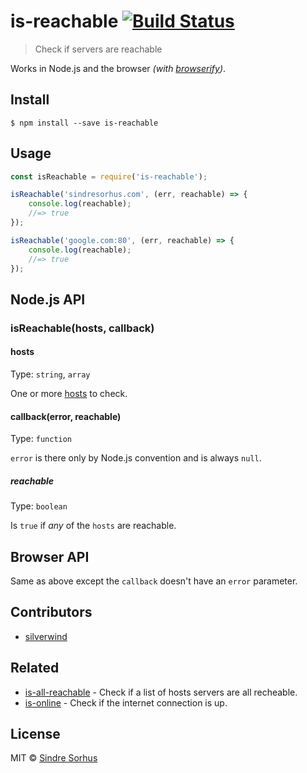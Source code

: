 # is-reachable [![Build Status](https://travis-ci.org/sindresorhus/is-reachable.svg?branch=master)](https://travis-ci.org/sindresorhus/is-reachable)

> Check if servers are reachable

Works in Node.js and the browser *(with [browserify](http://browserify.org))*.


## Install

```
$ npm install --save is-reachable
```


## Usage

```js
const isReachable = require('is-reachable');

isReachable('sindresorhus.com', (err, reachable) => {
	console.log(reachable);
	//=> true
});

isReachable('google.com:80', (err, reachable) => {
	console.log(reachable);
	//=> true
});
```


## Node.js API

### isReachable(hosts, callback)

#### hosts

Type: `string`, `array`

One or more [hosts](https://nodejs.org/api/url.html) to check.

#### callback(error, reachable)

Type: `function`

`error` is there only by Node.js convention and is always `null`.

##### reachable

Type: `boolean`

Is `true` if *any* of the `hosts` are reachable.


## Browser API

Same as above except the `callback` doesn't have an `error` parameter.


## Contributors

- [silverwind](https://github.com/silverwind)


## Related

- [is-all-reachable](https://github.com/kikobeats/is-all-reachable) - Check if a list of hosts servers are all recheable.
- [is-online](https://github.com/sindresorhus/is-online) - Check if the internet connection is up.


## License

MIT © [Sindre Sorhus](http://sindresorhus.com)
